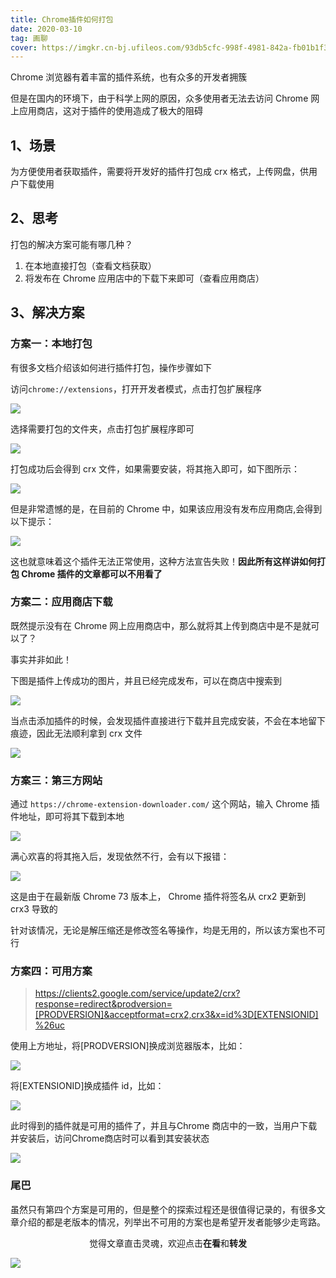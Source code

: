 ```yaml
---
title: Chrome插件如何打包
date: 2020-03-10
tag: 画聊
cover: https://imgkr.cn-bj.ufileos.com/93db5cfc-998f-4981-842a-fb01b1f3a946.png
---
```


Chrome 浏览器有着丰富的插件系统，也有众多的开发者拥簇

但是在国内的环境下，由于科学上网的原因，众多使用者无法去访问 Chrome 网上应用商店，这对于插件的使用造成了极大的阻碍

## 1、场景

为方便使用者获取插件，需要将开发好的插件打包成 crx 格式，上传网盘，供用户下载使用

## 2、思考

打包的解决方案可能有哪几种？

1. 在本地直接打包（查看文档获取）
2. 将发布在 Chrome 应用店中的下载下来即可（查看应用商店）

## 3、解决方案

### 方案一：本地打包

有很多文档介绍该如何进行插件打包，操作步骤如下

访问`chrome://extensions`，打开开发者模式，点击打包扩展程序

![](https://imgkr.cn-bj.ufileos.com/0f4e4992-c514-4188-b170-7ff4299b7e42.png)

选择需要打包的文件夹，点击打包扩展程序即可

![](https://imgkr.cn-bj.ufileos.com/5fe2f2eb-1cac-4997-867c-15c1f40c6e9b.png)

打包成功后会得到 crx 文件，如果需要安装，将其拖入即可，如下图所示：

![](https://imgkr.cn-bj.ufileos.com/5594c08a-e90c-49c2-81cc-ac53ec2a9f8b.png)

但是非常遗憾的是，在目前的 Chrome 中，如果该应用没有发布应用商店,会得到以下提示：

![](https://imgkr.cn-bj.ufileos.com/47f06e37-b9a9-4e85-8e5c-ade8c7947c1c.png)

这也就意味着这个插件无法正常使用，这种方法宣告失败！**因此所有这样讲如何打包 Chrome 插件的文章都可以不用看了**

### 方案二：应用商店下载

既然提示没有在 Chrome 网上应用商店中，那么就将其上传到商店中是不是就可以了？

事实并非如此！

下图是插件上传成功的图片，并且已经完成发布，可以在商店中搜索到

![](https://imgkr.cn-bj.ufileos.com/53040a15-baa5-4373-a25e-da078e1a55b9.png)

当点击添加插件的时候，会发现插件直接进行下载并且完成安装，不会在本地留下痕迹，因此无法顺利拿到 crx 文件

![](https://imgkr.cn-bj.ufileos.com/c0b402c0-7bc3-4691-851d-e6258cab70eb.png)

### 方案三：第三方网站

通过 `https://chrome-extension-downloader.com/` 这个网站，输入 Chrome 插件地址，即可将其下载到本地

![](https://imgkr.cn-bj.ufileos.com/f6fa2429-832a-4e11-8d23-0892d792151f.png)

满心欢喜的将其拖入后，发现依然不行，会有以下报错：

![](https://imgkr.cn-bj.ufileos.com/d9377f49-5a47-4a96-9616-1ed4f4f7b028.png)

这是由于在最新版 Chrome 73 版本上， Chrome 插件将签名从 crx2 更新到 crx3 导致的

针对该情况，无论是解压缩还是修改签名等操作，均是无用的，所以该方案也不可行

### 方案四：可用方案

> https://clients2.google.com/service/update2/crx?response=redirect&prodversion=[PRODVERSION]&acceptformat=crx2,crx3&x=id%3D[EXTENSIONID]%26uc

使用上方地址，将[PRODVERSION]换成浏览器版本，比如：

![](https://imgkr.cn-bj.ufileos.com/840f7ac8-2225-4fbd-b60a-20a990497d0a.png)

将[EXTENSIONID]换成插件 id，比如：

![](https://imgkr.cn-bj.ufileos.com/cf430dc1-1d0a-4d39-8640-86308e7355f6.png)

此时得到的插件就是可用的插件了，并且与Chrome 商店中的一致，当用户下载并安装后，访问Chrome商店时可以看到其安装状态

![](https://imgkr.cn-bj.ufileos.com/16ebd63c-dff9-4048-8882-ae71b749f1fc.png)

### 尾巴

虽然只有第四个方案是可用的，但是整个的探索过程还是很值得记录的，有很多文章介绍的都是老版本的情况，列举出不可用的方案也是希望开发者能够少走弯路。

<span style="display:block;text-align:center;">觉得文章直击灵魂，欢迎点击<strong>在看</strong>和<strong>转发</strong></span>

![](https://imgkr.cn-bj.ufileos.com/741c4d5c-cfb4-43d9-858b-146661b590df.gif)

